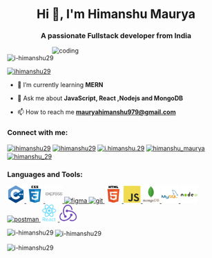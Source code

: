 <h1 align="center">Hi 👋, I'm Himanshu Maurya</h1>
<h3 align="center">A passionate Fullstack developer from India</h3>
<img align="right" alt="coding" width="400" src="https://miro.medium.com/v2/resize:fit:1100/1*yw0TnheAGN-LPneDaTlaxw.gif/>

<p align="left"> <img src="https://komarev.com/ghpvc/?username=i-himanshu29&label=Profile%20views&color=0e75b6&style=flat" alt="i-himanshu29" /> </p>

<p align="left"> <a href="https://twitter.com/ihimanshu29" target="blank"><img src="https://img.shields.io/twitter/follow/ihimanshu29?logo=twitter&style=for-the-badge" alt="ihimanshu29" /></a> </p>

- 🌱 I’m currently learning **MERN**

- 💬 Ask me about **JavaScript, React ,Nodejs and MongoDB**

- 📫 How to reach me **mauryahimanshu979@gmail.com**

<h3 align="left">Connect with me:</h3>
<p align="left">
<a href="https://twitter.com/ihimanshu29" target="blank"><img align="center" src="https://raw.githubusercontent.com/rahuldkjain/github-profile-readme-generator/master/src/images/icons/Social/twitter.svg" alt="ihimanshu29" height="30" width="40" /></a>
<a href="https://linkedin.com/in/ihimanshu29" target="blank"><img align="center" src="https://raw.githubusercontent.com/rahuldkjain/github-profile-readme-generator/master/src/images/icons/Social/linked-in-alt.svg" alt="ihimanshu29" height="30" width="40" /></a>
<a href="https://instagram.com/i.himanshu.29" target="blank"><img align="center" src="https://raw.githubusercontent.com/rahuldkjain/github-profile-readme-generator/master/src/images/icons/Social/instagram.svg" alt="i.himanshu.29" height="30" width="40" /></a>
<a href="https://www.leetcode.com/himanshu_maurya" target="blank"><img align="center" src="https://raw.githubusercontent.com/rahuldkjain/github-profile-readme-generator/master/src/images/icons/Social/leet-code.svg" alt="himanshu_maurya" height="30" width="40" /></a>
<a href="https://auth.geeksforgeeks.org/user/himanshu_29" target="blank"><img align="center" src="https://raw.githubusercontent.com/rahuldkjain/github-profile-readme-generator/master/src/images/icons/Social/geeks-for-geeks.svg" alt="himanshu_29" height="30" width="40" /></a>
</p>

<h3 align="left">Languages and Tools:</h3>
<p align="left"> <a href="https://www.w3schools.com/cpp/" target="_blank" rel="noreferrer"> <img src="https://raw.githubusercontent.com/devicons/devicon/master/icons/cplusplus/cplusplus-original.svg" alt="cplusplus" width="40" height="40"/> </a> <a href="https://www.w3schools.com/css/" target="_blank" rel="noreferrer"> <img src="https://raw.githubusercontent.com/devicons/devicon/master/icons/css3/css3-original-wordmark.svg" alt="css3" width="40" height="40"/> </a> <a href="https://expressjs.com" target="_blank" rel="noreferrer"> <img src="https://raw.githubusercontent.com/devicons/devicon/master/icons/express/express-original-wordmark.svg" alt="express" width="40" height="40"/> </a> <a href="https://www.figma.com/" target="_blank" rel="noreferrer"> <img src="https://www.vectorlogo.zone/logos/figma/figma-icon.svg" alt="figma" width="40" height="40"/> </a> <a href="https://git-scm.com/" target="_blank" rel="noreferrer"> <img src="https://www.vectorlogo.zone/logos/git-scm/git-scm-icon.svg" alt="git" width="40" height="40"/> </a> <a href="https://www.w3.org/html/" target="_blank" rel="noreferrer"> <img src="https://raw.githubusercontent.com/devicons/devicon/master/icons/html5/html5-original-wordmark.svg" alt="html5" width="40" height="40"/> </a> <a href="https://developer.mozilla.org/en-US/docs/Web/JavaScript" target="_blank" rel="noreferrer"> <img src="https://raw.githubusercontent.com/devicons/devicon/master/icons/javascript/javascript-original.svg" alt="javascript" width="40" height="40"/> </a> <a href="https://www.mongodb.com/" target="_blank" rel="noreferrer"> <img src="https://raw.githubusercontent.com/devicons/devicon/master/icons/mongodb/mongodb-original-wordmark.svg" alt="mongodb" width="40" height="40"/> </a> <a href="https://www.mysql.com/" target="_blank" rel="noreferrer"> <img src="https://raw.githubusercontent.com/devicons/devicon/master/icons/mysql/mysql-original-wordmark.svg" alt="mysql" width="40" height="40"/> </a> <a href="https://nodejs.org" target="_blank" rel="noreferrer"> <img src="https://raw.githubusercontent.com/devicons/devicon/master/icons/nodejs/nodejs-original-wordmark.svg" alt="nodejs" width="40" height="40"/> </a> <a href="https://postman.com" target="_blank" rel="noreferrer"> <img src="https://www.vectorlogo.zone/logos/getpostman/getpostman-icon.svg" alt="postman" width="40" height="40"/> </a> <a href="https://reactjs.org/" target="_blank" rel="noreferrer"> <img src="https://raw.githubusercontent.com/devicons/devicon/master/icons/react/react-original-wordmark.svg" alt="react" width="40" height="40"/> </a> <a href="https://redux.js.org" target="_blank" rel="noreferrer"> <img src="https://raw.githubusercontent.com/devicons/devicon/master/icons/redux/redux-original.svg" alt="redux" width="40" height="40"/> </a> </p>

<p><img align="left" src="https://github-readme-stats.vercel.app/api/top-langs?username=i-himanshu29&show_icons=true&locale=en&layout=compact" alt="i-himanshu29" /></p>

<p>&nbsp;<img align="center" src="https://github-readme-stats.vercel.app/api?username=i-himanshu29&show_icons=true&locale=en" alt="i-himanshu29" /></p>

<p><img align="center" src="https://github-readme-streak-stats.herokuapp.com/?user=i-himanshu29&" alt="i-himanshu29" /></p>
